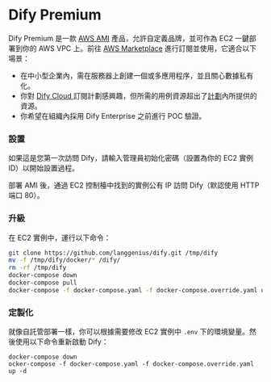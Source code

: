 # Dify Premium

Dify Premium 是一款 [AWS AMI](https://docs.aws.amazon.com/zh\_cn/AWSEC2/latest/UserGuide/ec2-instances-and-amis.html) 產品，允許自定義品牌，並可作為 EC2 一鍵部署到你的 AWS VPC 上。前往 [AWS Marketplace](https://aws.amazon.com/marketplace/pp/prodview-t22mebxzwjhu6) 進行訂閱並使用，它適合以下場景：

* 在中小型企業內，需在服務器上創建一個或多應用程序，並且關心數據私有化。
* 你對 [Dify Cloud ](https://docs.dify.ai/v/zh-hans/getting-started/cloud)訂閱計劃感興趣，但所需的用例資源超出了[計劃](https://dify.ai/pricing)內所提供的資源。
* 你希望在組織內採用 Dify Enterprise 之前進行 POC 驗證。

### 設置

如果這是您第一次訪問 Dify，請輸入管理員初始化密碼（設置為你的 EC2 實例 ID）以開始設置過程。

部署 AMI 後，通過 EC2 控制檯中找到的實例公有 IP 訪問 Dify（默認使用 HTTP 端口 80）。

### 升級

在 EC2 實例中，運行以下命令：

```bash
git clone https://github.com/langgenius/dify.git /tmp/dify
mv -f /tmp/dify/docker/* /dify/
rm -rf /tmp/dify
docker-compose down
docker-compose pull
docker-compose -f docker-compose.yaml -f docker-compose.override.yaml up -d
```

### 定製化

就像自託管部署一樣，你可以根據需要修改 EC2 實例中 `.env` 下的環境變量。然後使用以下命令重新啟動 Dify：

```
docker-compose down
ocker-compose -f docker-compose.yaml -f docker-compose.override.yaml up -d
```
